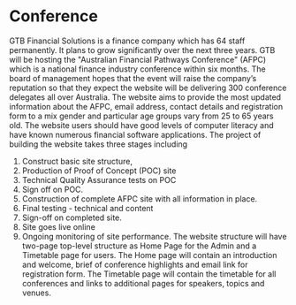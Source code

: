 # Conference

GTB Financial Solutions is a finance company which has 64 staff permanently. It plans to grow significantly over the next three years. GTB will be hosting the "Australian Financial Pathways Conference" (AFPC) which is a national finance industry conference within six months. The board of management hopes that the event will raise the company’s reputation so that they expect the website will be delivering 300 conference delegates all over Australia. 
The website aims to provide the most updated information about the AFPC, email address, contact details and registration form to a mix gender and particular age groups vary from 25 to 65 years old. The website users should have good levels of computer literacy and have known numerous financial software applications. 
The project of building the website takes three stages including 
1.	Construct basic site structure, 
2.	Production of Proof of Concept (POC) site
3.	Technical Quality Assurance tests on POC
4.	Sign off on POC.
5.	Construction of complete AFPC site with all information in place.
6.	Final testing - technical and content
7.	Sign-off on completed site.
8.	Site goes live online
9.	Ongoing monitoring of site performance.
The website structure will have two-page top-level structure as Home Page for the Admin and a Timetable page for users.
The Home page will contain an introduction and welcome, brief of conference highlights and email link for registration form. The Timetable page will contain the timetable for all conferences and links to additional pages for speakers, topics and venues.
